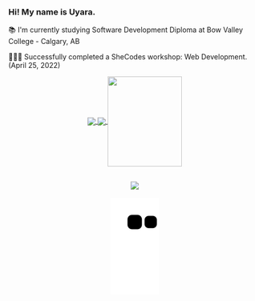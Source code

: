 
<h3> Hi! My name is Uyara. </h1>

<p>📚  I'm currently studying Software Development Diploma at Bow Valley College - Calgary, AB </p>
<p>👩🏾‍💻  Successfully completed a SheCodes workshop: Web Development. (April 25, 2022)</p>

  <div align="center">
  <a href="https://github.com/uyaramm">
  <img height="180em"   align="center" src="https://github-readme-stats.vercel.app/api?username=uyaramm&show_icons=true&theme=dracula&include_all_commits=true&count_private=true"/>
  <img height="180em"  align="center" src="https://github-readme-stats.vercel.app/api/top-langs/?username=uyaramm&layout=compact&langs_count=7&theme=dracula" />
  <img align="center" width="148" height="180" src="https://media1.tenor.com/images/68e8337fb4eb7e40645d832c64762a8b/tenor.gif?itemid=19443613">
</div>
 
  ##

<div align="center">
  <a href="https://www.linkedin.com/in/uyara-martins-montovaneli-3238a6254/" target="_blank"><img src="https://img.shields.io/badge/-LinkedIn-%230077B5?style=for-the-badge&logo=linkedin&logoColor=white" target="_blank"></a> 
 
  ![Snake animation](https://github.com/uyaramm/uyaramm/blob/output/github-contribution-grid-snake.svg)
 
</div>
